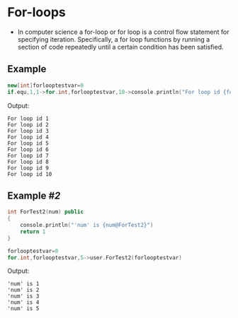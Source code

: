 # For-loops

- In computer science a for-loop or for loop is a control flow statement for specifying iteration. Specifically, a for loop functions by running a section of code repeatedly until a certain condition has been satisfied.

## Example

```cpp
new[int]forlooptestvar=0
if.equ,1,1->for.int,forlooptestvar,10->console.println("For loop id {forlooptestvar}")
```

Output:

```
For loop id 1
For loop id 2
For loop id 3
For loop id 4
For loop id 5
For loop id 6
For loop id 7
For loop id 8
For loop id 9
For loop id 10
```

## Example *#2*

```cpp
int ForTest2(num) public
{
	console.println("'num' is {num@ForTest2}")
	return 1
}

forlooptestvar=0
for.int,forlooptestvar,5->user.ForTest2(forlooptestvar)
```

Output:

```
'num' is 1
'num' is 2
'num' is 3
'num' is 4
'num' is 5
```